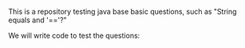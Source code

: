 
This is a repository testing java base basic questions, such as "String equals and '=='?"

We will write code to test the questions:
